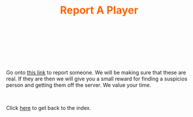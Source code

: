 <h1 style="text-align: center;"><span style="color: #ff6600;">Report A Player</span></h1>
<p>&nbsp;</p>
<p>&nbsp;</p>
<p>&nbsp;</p>
<p>&nbsp;</p>
<p>Go onto&nbsp;<a href="https://docs.google.com/forms/d/e/1FAIpQLSfgE_LVi7h3QDTz0D4dCuoGHEJrq59DurYWXShhMB2hUmArOQ/viewform?usp=sf_link">this link</a>&nbsp;to report someone. We will be making sure that these are real. If they are then we will give you a small reward for finding a suspicios person and getting them off the server. We value your time.</p>
<p>&nbsp;</p>
<p>Click&nbsp;<a href="https://farmergamer2437.github.io/Hub2/">here</a>&nbsp;to get back to the index.</p>
